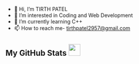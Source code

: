 - 👋 Hi, I’m TIRTH PATEL
- 👀 I’m interested in Coding and Web Development
- 🌱 I’m currently learning C++
- 📫 How to reach me- tirthpatel2957@gmail.com

<h2> My GitHub Stats <img src='https://media1.giphy.com/media/du3J3cXyzhj75IOgvA/giphy.gif?cid=ecf05e47x2g034i9pzwtzzsd3xgg2w9nr94t4tflbbgo3008&rid=giphy.gif' width='32px'> </h2>
<!---
tirthpatel2543/tirthpatel2543 is a ✨ special ✨ repository because its `README.md` (this file) appears on your GitHub profile.
You can click the Preview link to take a look at your changes.
--->
